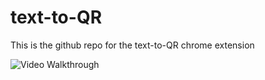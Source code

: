 # text-to-QR
 This is the github repo for the text-to-QR chrome extension

<img src='https://adhamkhalifa.com/img/extension/overview.gif' title='Video Walkthrough' width='' alt='Video Walkthrough' />
